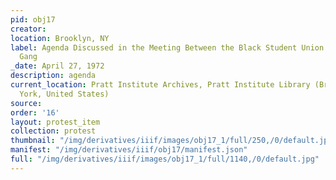 ```yaml
---
pid: obj17
creator: 
location: Brooklyn, NY
label: Agenda Discussed in the Meeting Between the Black Student Union and Dr. Seymour
  Gang
_date: April 27, 1972
description: agenda
current_location: Pratt Institute Archives, Pratt Institute Library (Brooklyn, New
  York, United States)
source: 
order: '16'
layout: protest_item
collection: protest
thumbnail: "/img/derivatives/iiif/images/obj17_1/full/250,/0/default.jpg"
manifest: "/img/derivatives/iiif/obj17/manifest.json"
full: "/img/derivatives/iiif/images/obj17_1/full/1140,/0/default.jpg"
---
```

